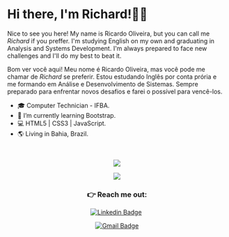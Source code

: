 # Hi there, I'm Richard!👋😉

Nice to see you here! My name is Ricardo Oliveira, but you can call me *Richard* if you preffer. I'm studying English on my own and graduating in Analysis and Systems Development. I'm always prepared to face new challenges and I'll do my best to beat it.

Bom ver você aqui! Meu nome é Ricardo Oliveira, mas você pode me chamar de *Richard* se preferir. Estou estudando Inglês por conta prória e me formando em Análise e Desenvolvimento de Sistemas. Sempre preparado para enfrentar novos desafios e farei o possível para vencê-los.


- 🎓 Computer Technician - IFBA.
- 🌱 I’m currently learning Bootstrap.
- 💻 HTML5 | CSS3 | JavaScript.
- 🌎 Living in Bahia, Brazil.

</br>

<p align="center">
  <img align="center" src="https://github-readme-stats.vercel.app/api?username=richard-developer&show_icons=true&theme=tokyonight "> 
</p>

<p align="center">
  <img align="center" src="https://github-readme-stats.vercel.app/api/top-langs/?username=richard-developer&layout=compact&theme=tokyonight"> 
</p>

<h3 align="center"> 
👉 Reach me out:
</h3>

<p align="center">
<a href="https://www.linkedin.com/in/ricardo-barbosa-oliveira/" target="blank"><img alt="Linkedin Badge" src="https://img.shields.io/badge/-Ricardo%20Oliveira-563D7C?style=flat-square&logo=Linkedin&logoColor=white&link=https://www.linkedin.com/in/ricardo-barbosa-oliveira/"/></a>&nbsp;
</p>

<p align ="center">
<a href="mailto:richardi.developer@gmail.com" target="blank"><img alt="Gmail Badge" src="https://img.shields.io/badge/-richardi.developer@gmail.com-563D7C?style=flat-square&logo=Gmail&logoColor=white&link=mailto:richardi.developer@gmail.com"/></a>
</p>




